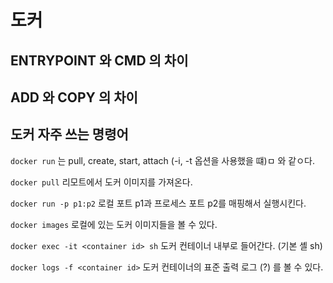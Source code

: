 # 도커

## ENTRYPOINT 와 CMD 의 차이

## ADD 와 COPY 의 차이

## 도커 자주 쓰는 명령어

`docker run` 는 pull, create, start, attach (-i, -t 옵션을 사용했을 떄)ㅁ 와 같ㅇ다.

`docker pull` 리모트에서 도커 이미지를 가져온다.

`docker run -p p1:p2` 로컬 포트 p1과 프로세스 포트 p2를 매핑해서 실행시킨다.

`docker images` 로컬에 있는 도커 이미지들을 볼 수 있다.

`docker exec -it <container id> sh` 도커 컨테이너 내부로 들어간다. (기본 셸 sh)

`docker logs -f <container id>` 도커 컨테이너의 표준 출력 로그 (?) 를 볼 수 있다.
